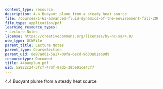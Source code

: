 ```yaml
---
content_type: resource
description: 4.4 Buoyant plume from a steady heat source
file: /courses/1-63-advanced-fluid-dynamics-of-the-environment-fall-2002/5a822c243fcf47df9ad539be01ce4cf7_44buoplum.pdf
file_type: application/pdf
learning_resource_types:
- Lecture Notes
license: https://creativecommons.org/licenses/by-nc-sa/4.0/
ocw_type: OCWFile
parent_title: Lecture Notes
parent_type: CourseSection
parent_uid: 8e97ad61-5a17-09fa-6ecd-9633ab2ab9d9
resourcetype: Document
title: 44buoplum.pdf
uid: 5a822c24-3fcf-47df-9ad5-39be01ce4cf7
---
```

4.4 Buoyant plume from a steady heat source